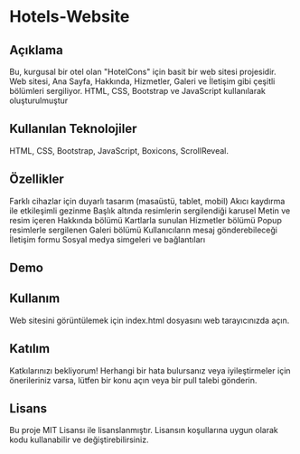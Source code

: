 # Hotels-Website

## Açıklama
Bu, kurgusal bir otel olan "HotelCons" için basit bir web sitesi projesidir. Web sitesi, Ana Sayfa, Hakkında, Hizmetler, Galeri ve İletişim gibi çeşitli bölümleri sergiliyor. HTML, CSS, Bootstrap ve JavaScript kullanılarak oluşturulmuştur

## Kullanılan Teknolojiler
HTML,
CSS,
Bootstrap,
JavaScript,
Boxicons,
ScrollReveal.

## Özellikler
Farklı cihazlar için duyarlı tasarım (masaüstü, tablet, mobil)
Akıcı kaydırma ile etkileşimli gezinme
Başlık altında resimlerin sergilendiği karusel
Metin ve resim içeren Hakkında bölümü
Kartlarla sunulan Hizmetler bölümü
Popup resimlerle sergilenen Galeri bölümü
Kullanıcıların mesaj gönderebileceği İletişim formu
Sosyal medya simgeleri ve bağlantıları

## Demo


## Kullanım
Web sitesini görüntülemek için index.html dosyasını web tarayıcınızda açın.

## Katılım
Katkılarınızı bekliyorum! Herhangi bir hata bulursanız veya iyileştirmeler için önerileriniz varsa, lütfen bir konu açın veya bir pull talebi gönderin.

## Lisans
Bu proje MIT Lisansı ile lisanslanmıştır. Lisansın koşullarına uygun olarak kodu kullanabilir ve değiştirebilirsiniz.

